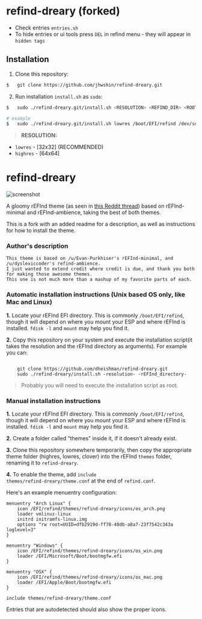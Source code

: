 # refind-dreary (forked)

 - Check entries `entries.sh`
 - To hide entries or ui tools press `DEL` in refind menu - they will appear in `hidden tags`
 
## Installation

1. Clone this repository:
```sh
$   git clone https://github.com/jhwshin/refind-dreary.git
```

2. Run installation `install.sh` as `sudo`:
```sh
$   sudo ./refind-dreary.git/install.sh <RESOLUTION> <REFIND_DIR> <ROOT_PARTITION> <RESUME_OFFSET> <NVIDIA>

# example
$   sudo ./refind-dreary.git/install.sh lowres /boot/EFI/refind /dev/sda2 4028 true
```

> __RESOLUTION:__
* `lowres`  - [32x32] (RECOMMENDED)
* `highres` - [64x64]


# refind-dreary
![screenshot](https://i.redditmedia.com/-LCobqYiQ4kLaLS3pmqPjcdnLa2MruQoINa3KDbKVzo.jpg?s=f4cd6834507dd0dfd046684745ab7954)

A gloomy rEFInd theme (as seen in [this Reddit thread](https://www.reddit.com/r/unixporn/comments/6370xc/i_present_to_you_refinddreary_a_gloomy_elegant/)) based on rEFInd-minimal and rEFInd-ambience, taking the best of both themes.

This is a fork with an added readme for a description, as well as instructions for how to install the theme.

### Author's description
    This theme is based on /u/Evan-Purkhiser's rEFInd-minimal, and /u/dyslexiccoder's refind-ambience. 
    I just wanted to extend credit where credit is due, and thank you both for making those awesome themes. 
    This one is not much more than a mashup of my favorite parts of each.

### Automatic installation instructions (Unix based OS only, like Mac and Linux)
<b>1.</b> Locate your rEFInd EFI directory. This is commonly <code>/boot/EFI/refind</code>, though it will depend on where you mount your ESP and where rEFInd is installed. <code>fdisk -l</code> and <code>mount</code> may help you find it.

<b>2.</b> Copy this repository on your system and execute the installation script(it takes the resolution and the rEFInd directory as arguments). For example you can:

<code>
    git clone https://github.com/dheishman/refind-dreary.git
    sudo ./refind-dreary/install.sh -resolution- -rEFInd_directory-
</code>

> Probably you will need to execute the installation script as root.

### Manual installation instructions
<b>1.</b> Locate your rEFInd EFI directory. This is commonly <code>/boot/EFI/refind</code>, though it will depend on where you mount your ESP and where rEFInd is installed. <code>fdisk -l</code> and <code>mount</code> may help you find it.

<b>2.</b> Create a folder called "themes" inside it, if it doesn't already exist. 

<b>3.</b> Clone this repository somewhere temporarily, then copy the appropriate theme folder (highres, lowres, clover) into the rEFInd <code>themes</code> folder, renaming it to <code>refind-dreary</code>.

<b>4.</b> To enable the theme, add <code>include themes/refind-dreary/theme.conf</code> at the end of <code>refind.conf</code>.

Here's an example menuentry configuration:

    menuentry "Arch Linux" {
        icon /EFI/refind/themes/refind-dreary/icons/os_arch.png
        loader vmlinuz-linux
        initrd initramfs-linux.img
        options "rw root=UUID=dfb2919d-ff78-48db-a8a7-23f7542c343a loglevel=3"
    }

    menuentry "Windows" {
        icon /EFI/refind/themes/refind-dreary/icons/os_win.png
        loader /EFI/Microsoft/Boot/bootmgfw.efi
    }

    menuentry "OSX" {
        icon /EFI/refind/themes/refind-dreary/icons/os_mac.png
        loader /EFI/Apple/Boot/bootmgfw.efi
    }
    
    include themes/refind-dreary/theme.conf

Entries that are autodetected should also show the proper icons.
